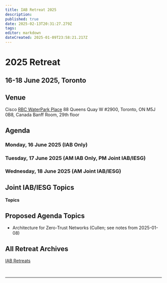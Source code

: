 ```yaml
---
title: IAB Retreat 2025
description: 
published: true
date: 2025-02-13T20:31:27.279Z
tags: 
editor: markdown
dateCreated: 2025-01-09T23:58:21.217Z
---
```


# 2025 Retreat

## 16-18 June 2025, Toronto



## Venue

Cisco
[RBC WaterPark Place](https://www.google.com/maps/place/RBC+WaterPark+Place/@43.6412316,-79.3806854,711m/data=!3m3!1e3!4b1!5s0x882b3757de085e91:0xc359f58994eb5f5!4m6!3m5!1s0x89d4cb2b39ecdfff:0x339b036765fc71b3!8m2!3d43.6412277!4d-79.3781051!16s%2Fg%2F11b6hs_351?entry=ttu&g_ep=EgoyMDI1MDIxMC4wIKXMDSoJLDEwMjExMjM0SAFQAw%3D%3D)
88 Queens Quay W #2900, 
Toronto, ON M5J 0B8, Canada
Banff Room, 29th floor

## Agenda

### Monday, 16 June 2025 (IAB Only)


### Tuesday, 17 June 2025 (AM IAB Only, PM Joint IAB/IESG)

### Wednesday, 18 June 2025 (AM Joint IAB/IESG)




## Joint IAB/IESG Topics


#### Topics





## Proposed Agenda Topics

- Architecture for Zero-Trust Networks (Cullen; see notes from 2025-01-08)
 
## All Retreat Archives
[IAB Retreats](/group/iab/IAB_Retreats)

&nbsp;
&nbsp;
&nbsp;

---

